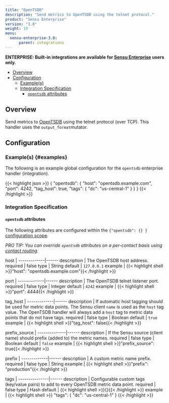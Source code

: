 ```yaml
---
title: "OpenTSDB"
description: "Send metrics to OpenTSDB using the telnet protocol."
product: "Sensu Enterprise"
version: "3.0"
weight: 19
menu:
  sensu-enterprise-3.0:
      parent: integrations
---
```

**ENTERPRISE: Built-in integrations are available for [Sensu Enterprise][1]
users only.**

- [Overview](#overview)
- [Configuration](#configuration)
  - [Example(s)](#examples)
  - [Integration Specification](#integration-specification)
    - [`opentsdb` attributes](#opentsdb-attributes)

## Overview

Send metrics to [OpenTSDB][2] using the telnet protocol (over TCP). This
handler uses the `output_format`mutator.

## Configuration

### Example(s) {#examples}

The following is an example global configuration for the `opentsdb` enterprise
handler (integration).

{{< highlight json >}}
{
  "opentsdb": {
    "host": "opentsdb.example.com",
    "port": 4242,
    "tag_host": true,
    "tags": {
      "dc": "us-central-1"
    }
  }
}
{{< /highlight >}}

### Integration Specification

#### `opentsdb` attributes

The following attributes are configured within the `{"opentsdb": {} }`
[configuration scope][3].

_PRO TIP: You can override `opentsdb` attributes on a per-contact basis using [contact routing][5]._

host         | 
-------------|------
description  | The OpenTSDB host address.
required     | false
type         | String
default      | `127.0.0.1`
example      | {{< highlight shell >}}"host": "opentsdb.example.com"{{< /highlight >}}

port         | 
-------------|------
description  | The OpenTSDB telnet listener port.
required     | false
type         | Integer
default      | `4242`
example      | {{< highlight shell >}}"port": 4444{{< /highlight >}}

tag_host     | 
-------------|------
description  | If automatic host tagging should be used for metric data points. The Sensu client `name` is used as the `host` tag value. The OpenTSDB handler will always add a `host` tag to metric data points that do not have tags.
required     | false
type         | Boolean
default      | `true`
example      | {{< highlight shell >}}"tag_host": false{{< /highlight >}}

prefix_source | 
--------------|------
description   | If the Sensu source (client name) should prefix (added to) the metric names.
required      | false
type          | Boolean
default       | `false`
example       | {{< highlight shell >}}"prefix_source": true{{< /highlight >}}

prefix       | 
-------------|------
description  | A custom metric name prefix.
required     | false
type         | String
example      | {{< highlight shell >}}"prefix": "production"{{< /highlight >}}

tags           | 
---------------|------
description    | Configurable custom tags (key/value pairs) to add to every OpenTSDB metric data point.
required       | false
type           | Hash
default        | {{< highlight shell >}}{}{{< /highlight >}}
example        | {{< highlight shell >}}
"tags": {
  "dc": "us-central-1"
}
{{< /highlight >}}

[1]:  /sensu-enterprise
[2]:  http://opentsdb.net?ref=sensu-enterprise
[3]:  /sensu-core/1.2/reference/configuration#configuration-scopes
[5]: ../../contact-routing
